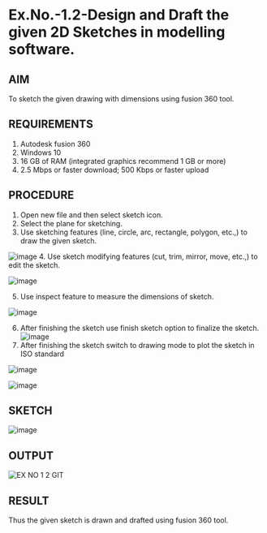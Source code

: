 # Ex.No.-1.2-Design and Draft the given 2D Sketches in modelling software.

## AIM
 To sketch the given drawing with dimensions using fusion 360 tool.
 
## REQUIREMENTS
 1. Autodesk fusion 360
 2. Windows 10
 3. 16 GB of RAM (integrated graphics recommend 1 GB or more)
 4. 2.5 Mbps or faster download; 500 Kbps or faster upload 
 
 ## PROCEDURE
 1.	Open new file and then select sketch icon.
 2.	Select the plane for sketching. 
 3.	Use sketching features (line, circle, arc, rectangle, polygon, etc.,) to draw the given sketch.
 
 ![image](https://user-images.githubusercontent.com/113594316/198232594-2187c1c1-4e85-437f-99f7-263bb1a3e968.png)
 4.	Use sketch modifying features (cut, trim, mirror, move, etc.,) to edit the sketch.
 
 ![image](https://user-images.githubusercontent.com/113594316/198232771-48e6582d-4410-430a-a9d4-70e400255580.png)
 
 5.	Use inspect feature to measure the dimensions of sketch.
 
 ![image](https://user-images.githubusercontent.com/113594316/198232845-1608e574-732c-44b2-9921-39e920b70e2e.png)
 
 6.	After finishing the sketch use finish sketch option to finalize the sketch.
 ![image](https://user-images.githubusercontent.com/113594316/198232907-8275f39c-9031-4cf4-b0c4-8eb568e477ab.png)
 7.	After finishing the sketch switch to drawing mode to plot the sketch in ISO standard
 
 ![image](https://user-images.githubusercontent.com/113594316/198232997-7172a35b-79a2-45e4-88a3-5e741b4d90ce.png)
 
 ![image](https://user-images.githubusercontent.com/113594316/198233011-28615257-fc2b-4c81-852a-49722c948e07.png)
 
 
 ## SKETCH
 ![image](https://user-images.githubusercontent.com/113594316/198233336-dd9f5c19-481b-486a-928a-99c32a732f89.png)

 ## OUTPUT
 ![EX NO 1 2 GIT](https://github.com/Ayisharinsi/Ex.No.-1.2---Design-and-Draft-the-given-2D-Sketches-in-modelling-software./assets/148609304/e990cfa0-5cd8-4723-903f-ea41bd203e9d)


 
 ## RESULT
 Thus the given sketch is drawn and drafted using fusion 360 tool.
